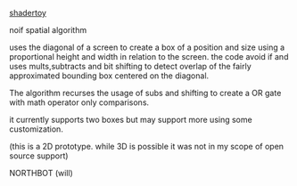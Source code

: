 [shadertoy](https://www.shadertoy.com/view/tfcXzr)

noif spatial algorithm

uses the diagonal of a screen to create a box of a position and size using a proportional height and width in relation to the screen.
the code avoid if and uses mults,subtracts and bit shifting to detect overlap of the fairly approximated bounding box centered on the diagonal.

The algorithm recurses the usage of subs and shifting to create a OR gate with math operator only comparisons.

it currently supports two boxes but may support more using some customization.

(this is a 2D prototype. while 3D is possible it was not in my scope of open source support)

NORTHBOT
(will)
